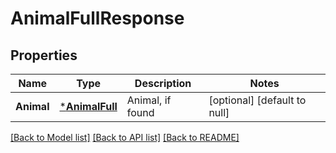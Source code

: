 # AnimalFullResponse

## Properties
Name | Type | Description | Notes
------------ | ------------- | ------------- | -------------
**Animal** | [***AnimalFull**](AnimalFull.md) | Animal, if found | [optional] [default to null]

[[Back to Model list]](../README.md#documentation-for-models) [[Back to API list]](../README.md#documentation-for-api-endpoints) [[Back to README]](../README.md)


